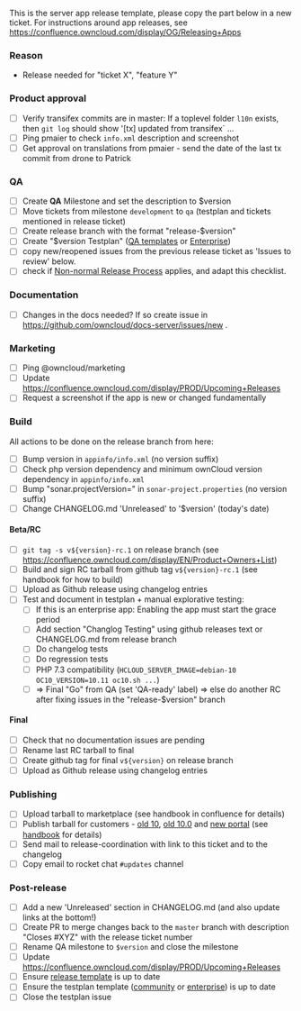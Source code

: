 This is the server app release template, please copy the part below in a new ticket.
For instructions around app releases, see https://confluence.owncloud.com/display/OG/Releasing+Apps

### Reason

- Release needed for "ticket X", "feature Y"

### Product approval 

- [ ] Verify transifex commits are in master: If a toplevel folder `l10n` exists, then `git log` should show '[tx] updated from transifex` ...
- [ ] Ping pmaier to check `info.xml` description and screenshot
- [ ] Get approval on translations from pmaier - send the date of the last tx commit from drone to Patrick

### QA

- [ ] Create **QA** Milestone and set the description to $version
- [ ] Move tickets from milestone `development` to `qa` (testplan and tickets mentioned in release ticket)
- [ ] Create release branch with the format "release-$version"
- [ ] Create "$version Testplan" ([QA templates](https://github.com/owncloud/QA/tree/master/Server) or [Enterprise](https://github.com/owncloud/qa-enterprise/tree/master/Core))
- [ ] copy new/reopened issues from the previous release ticket as 'Issues to review' below.
- [ ] check if [Non-normal Release Process](https://confluence.owncloud.com/display/OG/Apps+with+special+release+process) applies, and adapt this checklist.

### Documentation

- [ ] Changes in the docs needed? If so create issue in https://github.com/owncloud/docs-server/issues/new .

### Marketing

- [ ] Ping @owncloud/marketing
- [ ] Update https://confluence.owncloud.com/display/PROD/Upcoming+Releases
- [ ] Request a screenshot if the app is new or changed fundamentally

### Build

All actions to be done on the release branch from here:
- [ ] Bump version in `appinfo/info.xml` (no version suffix)
- [ ] Check php version dependency and minimum ownCloud version dependency in `appinfo/info.xml`
- [ ] Bump "sonar.projectVersion=" in `sonar-project.properties` (no version suffix)
- [ ] Change CHANGELOG.md 'Unreleased' to '$version' (today's date)

#### Beta/RC

- [ ] `git tag -s v${version}-rc.1` on release branch (see https://confluence.owncloud.com/display/EN/Product+Owners+List)
- [ ] Build and sign RC tarball from github tag `v${version}-rc.1` (see handbook for how to build)
- [ ] Upload as Github release using changelog entries
- [ ] Test and document in testplan + manual explorative testing:
    - [ ] If this is an enterprise app: Enabling the app must start the grace period
    - [ ] Add section "Changlog Testing" using github releases text or CHANGELOG.md from release branch
    - [ ] Do changelog tests
    - [ ] Do regression tests
    - [ ] PHP 7.3 compatibility (`HCLOUD_SERVER_IMAGE=debian-10 OC10_VERSION=10.11 oc10.sh ...`)
    - [ ] => Final "Go" from QA (set 'QA-ready' label) => else do another RC after fixing issues in the "release-$version" branch

#### Final

- [ ] Check that no documentation issues are pending
- [ ] Rename last RC tarball to final
- [ ] Create github tag for final `v${version}` on release branch
- [ ] Upload as Github release using changelog entries

### Publishing

- [ ] Upload tarball to marketplace (see handbook in confluence for details)
- [ ] Publish tarball for customers  - [old 10](https://customer.owncloud.com/owncloud/index.php/apps/files/?dir=%2FownCloud-Enterprise%2FownCloud-10), [old 10.0](https://customer.owncloud.com/owncloud/index.php/apps/files/?dir=%2FownCloud-Server%2FownCloud-10.0) and [new portal](https://portal.owncloud.com/apps/files/?dir=/Portal%20Data/All%20Account%20Data/ownCloud%20Enterprise%20Resources%20Data/Server&fileid=5661) (see [handbook](https://confluence.owncloud.com/display/OG/Releasing+Apps) for details)
- [ ] Send mail to release-coordination with link to this ticket and to the changelog
- [ ] Copy email to rocket chat `#updates` channel

### Post-release

- [ ] Add a new 'Unreleased' section in CHANGELOG.md (and also update links at the bottom!)
- [ ] Create PR to merge changes back to the `master` branch with description "Closes #XYZ" with the release ticket number
- [ ] Rename QA milestone to `$version` and close the milestone
- [ ] Update https://confluence.owncloud.com/display/PROD/Upcoming+Releases
- [ ] Ensure [release template](https://github.com/owncloud/QA/edit/master/tools/release/templates/server_app_release_template.md) is up to date
- [ ] Ensure the testplan template ([community](https://github.com/owncloud/QA/tree/master/Server) or [enterprise](https://github.com/owncloud/qa-enterprise/tree/master/Core)) is up to date
- [ ] Close the testplan issue
